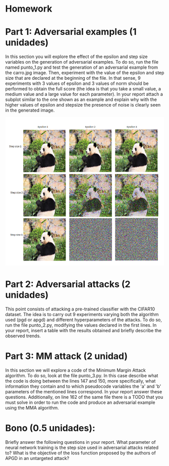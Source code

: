# Homework

# Part 1: Adversarial examples (1 unidades)

In this section you will explore the effect of the epsilon and step size variables on the generation of adversarial examples. To do so, run the file named punto_1.py and test the generation of an adversarial example from the carro.jpg image. Then, experiment with the value of the epsilon and step size that are declared at the beginning of the file. In that sense, 9 experiments with 3 values of epsilon and 3 values of norm should be performed to obtain the full score (the idea is that you take a small value, a medium value and a large value for each parameter). In your report attach a subplot similar to the one shown as an example and explain why with the higher values of epsilon and stepsize the presence of noise is clearly seen in the generated image.


![My Image](figura_git-hub-tarea.png)

# Part 2: Adversarial attacks (2 unidades)

This point consists of attacking a pre-trained classifier with the CIFAR10 dataset. The idea is to carry out 9 experiments varying both the algorithm used (pgd or apgd) and different hyperparameters of the attacks. To do so, run the file punto_2.py, modifying the values declared in the first lines. In your report, insert a table with the results obtained and briefly describe the observed trends. 




# Part 3: MM attack (2 unidad)

In this section we will explore a code of the Minimum Margin Attack algorithm. To do so, look at the file punto_3.py. In this case describe what the code is doing between the lines 147 and 150, more specifically, what information they contain and to which pseudocode variables the 'a' and 'b' parameters of the mentioned lines correspond. In your report answer these questions. Additionally, on line 162 of the same file there is a TODO that you must solve in order to run the code and produce an adversarial example using the MMA algorithm. 



# Bono (0.5 unidades): 

Briefly answer the following questions in your report. 
What parameter of neural network training is the step size used in adversarial attacks related to?
What is the objective of the loss function proposed by the authors of APGD in an untargeted attack?



